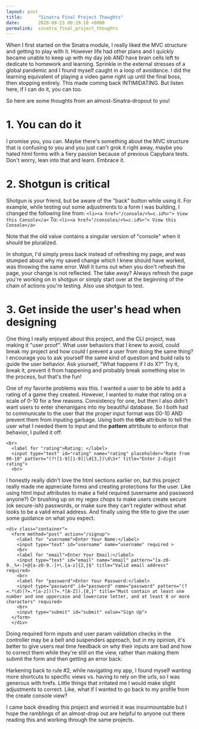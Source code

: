 ```yaml
---
layout: post
title:      "Sinatra Final Project Thoughts"
date:       2020-09-23 00:19:10 +0000
permalink:  sinatra_final_project_thoughts
---
```



When I first started on the Sinatra module, I really liked the MVC structure and getting to play with it. However life had other plans and I quickly became unable to keep up with my day job AND have brain cells left to dedicate to homework and learning. Sprinkle in the external stresses of a global pandemic and I found myself caught in a loop of avoidance. I did the learning equivalent of playing a video game right up until the final boss, then stopping entirely. This made coming back INTIMIDATING. But listen here, if I can do it, you can too.

So here are some thoughts from an almost-Sinatra-dropout to you!

# 1. You can do it 

I promise you, you can. Maybe there's something about the MVC structure that is confusing to you and you just can't grok it right away, maybe you hated html forms with a fiery passion because of previous Capybara tests. Don't worry, lean into that and learn. Embrace it.



# 2. Shotgun is critical

Shotgun is your friend, but be aware of the "back" button while using it. For example, while testing out some adjustments to a form I was building, I changed the following line from:
`<li><a href="/console/<%=c.id%>"> View this Console</a>`
To:
`<li><a href="/consoles/<%=c.id%>"> View this Console</a>`

Note that the old value contains a singular version of "console" when it should be pluralized.

In shotgun, I'd simply press back instead of refreshing my page, and was stumped about why my saved change which I knew should have worked, was throwing the same error. Well it turns out when you don't refresh the page, your change is not reflected. The take away? Always refresh the page you're working on in shotgun or simply start over at the beginning of the chain of actions you're testing. Also use shotgun to test. 

# 3. Get inside the user's head when designing
One thing I really enjoyed about this project, and the CLI project, was making it "user proof". What user behaviors that I knew to avoid, could break my project and how could I prevent a user from doing the same thing? I encourage you to ask yourself the same kind of question and build rails to guide the user behavior. Ask yourself, "What happens if I do X?" Try it, break it, prevent it from happening and probably break something else in the process, but that's the fun!

One of my favorite problems was this. I wanted a user to be able to add a rating of a game they created. However, I wanted to make that rating on a scale of 0-10 for a few reasons. Consistency for one, but then I also didn't want users to enter shenanigans into my beautiful database. So I both had to communicate to the user that the proper input format was 00-10 AND prevent them from inputing garbage. Using both the **title** attribute to tell the user what I needed them to input and the **pattern** attrtibute to enforce that behavior, I pulled it off. 

```
<br>
  <label for "rating">Rating: </label>
  <input type="text" id="rating" name="rating" placeholder="Rate from 00-10" pattern="(?![1-9][1-9]|\d{3,})\d\S+" title="Enter 2-digit rating">
  <br>
```

I honestly really didn't love the html sections earlier on, but this project really made me appreciate forms and creating protections for the user. Like using html input attributes to make a field required (username and password anyone?) Or brushing up on my regex chops to make users create secure (ok secure-ish) passwords, or make sure they can't register without what looks to be a valid email address. And finally using the title to give the user some guidance on what you expect. 

```
<div class="container">
  <form method="post" action="/signup">
    <label for "username">Enter Your Name:</label>
    <input type="text" id="username" name="username" required >
    <br>
    <label for "email">Enter Your Email:</label>
    <input type="text" id="email" name="email" pattern="[a-z0-9._%+-]+@[a-z0-9.-]+\.[a-z]{2,}$" title="Valid email address" required>
    <br>
    <label for "password">Enter Your Password:</label>
    <input type="password" id="password" name="password" pattern="(?=.*\d)(?=.*[a-z])(?=.*[A-Z]).{8,}" title="Must contain at least one number and one uppercase and lowercase letter, and at least 8 or more characters" required>
    <br>
    <input type="submit" id="submit" value="Sign Up">
  </form>
  </div>
```

Doing required form inputs and user param validation checks in the controller may be a belt and suspenders approach, but in my opinion, it's better to give users real time feedback on why their inputs are bad and how to correct them while they're still on the view, rather than making them submit the form and then getting an error back. 

Harkening back to rule #2, while navigating my app, I found myself wanting more shortcuts to specific views vs. having to rely on the urls, so I was generous with hrefs. Little things that irritated me I would make slight adjustments to correct. Like, what if I wanted to go back to my profile from the create console view? 


I came back dreading this project and worried it was insurmountable but I hope the ramblings of an almost-drop out are helpful to anyone out there reading this and working through the same projects. 
